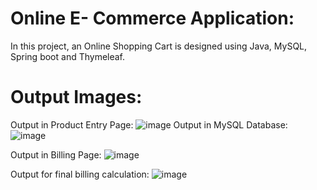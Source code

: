# Online E- Commerce Application:
In this project, an Online Shopping Cart is designed using Java, MySQL, Spring boot and Thymeleaf. 
# Output Images: 
Output in Product Entry Page:
![image](https://github.com/Marcia1999/FresherproProjectTwo/assets/63154325/44cf3e73-403a-4f47-b2ba-60b6bdcfa1a0)
Output in MySQL Database:
![image](https://github.com/Marcia1999/FresherproProjectTwo/assets/63154325/be27376e-75bb-455c-8693-ffae3303ec1f)

Output in Billing Page:
![image](https://github.com/Marcia1999/FresherproProjectTwo/assets/63154325/4eeb7e9c-5bac-4876-9136-684c9adbd140)

Output for final billing calculation:
![image](https://github.com/Marcia1999/FresherproProjectTwo/assets/63154325/510bc3ba-73d0-464b-87eb-1e3ca0df1ae2)

